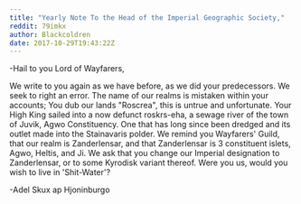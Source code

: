 ```yaml
---
title: "Yearly Note To the Head of the Imperial Geographic Society,"
reddit: 79imkx
author: Blackcoldren
date: 2017-10-29T19:43:22Z
---
```


 -Hail to you Lord of Wayfarers, 


We write to you again as we have before, as we did your predecessors. We seek to right an error. The name of our realms is mistaken within your accounts; You dub our lands "Roscrea", this is untrue and unfortunate. Your High King sailed into a now defunct roskrs-eha, a sewage river of the town of Juvik, Agwo Constituency. One that has long since been dredged and its outlet made into the Stainavaris polder. We remind you Wayfarers' Guild, that our realm is Zanderlensar, and that Zanderlensar is 3 constituent islets, Agwo, Heltis, and Ji. We ask that you change our Imperial designation to Zanderlensar, or to some Kyrodisk variant thereof. Were you us, would you wish to live in 'Shit-Water'?


 -Adel Skux ap Hjoninburgo
